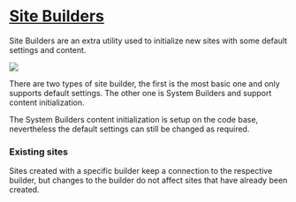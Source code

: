 # [Site Builders](./site-builders.md)

Site Builders are an extra utility used to initialize new sites with some default settings and content.

![](assets/Screenshot-2017-10-10%20FenixEdu™.png)

There are two types of site builder, the first is the most basic one and only supports default settings. The other one is System Builders and support content initialization.

The System Builders content initialization is setup on the code base, nevertheless the default settings can still be changed as required.

### **Existing sites**

Sites created with a specific builder keep a connection to the respective builder, but changes to the builder do not affect sites that have already been created.

